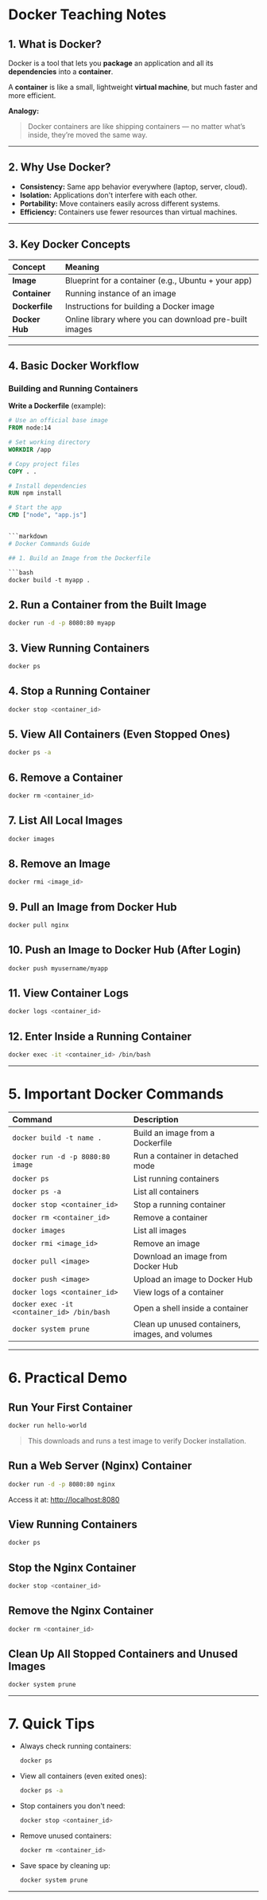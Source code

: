 # Docker Teaching Notes

## 1. What is Docker?

Docker is a tool that lets you **package** an application and all its **dependencies** into a **container**.

A **container** is like a small, lightweight **virtual machine**, but much faster and more efficient.

**Analogy:**  
> Docker containers are like shipping containers — no matter what’s inside, they’re moved the same way.

---

## 2. Why Use Docker?

- **Consistency:** Same app behavior everywhere (laptop, server, cloud).
- **Isolation:** Applications don't interfere with each other.
- **Portability:** Move containers easily across different systems.
- **Efficiency:** Containers use fewer resources than virtual machines.

---

## 3. Key Docker Concepts

| Concept | Meaning |
|:--------|:--------|
| **Image** | Blueprint for a container (e.g., Ubuntu + your app) |
| **Container** | Running instance of an image |
| **Dockerfile** | Instructions for building a Docker image |
| **Docker Hub** | Online library where you can download pre-built images |

---

## 4. Basic Docker Workflow

### Building and Running Containers

**Write a Dockerfile** (example):
```Dockerfile
# Use an official base image
FROM node:14

# Set working directory
WORKDIR /app

# Copy project files
COPY . .

# Install dependencies
RUN npm install

# Start the app
CMD ["node", "app.js"]


```markdown
# Docker Commands Guide

## 1. Build an Image from the Dockerfile

```bash
docker build -t myapp .
```

## 2. Run a Container from the Built Image

```bash
docker run -d -p 8080:80 myapp
```

## 3. View Running Containers

```bash
docker ps
```

## 4. Stop a Running Container

```bash
docker stop <container_id>
```

## 5. View All Containers (Even Stopped Ones)

```bash
docker ps -a
```

## 6. Remove a Container

```bash
docker rm <container_id>
```

## 7. List All Local Images

```bash
docker images
```

## 8. Remove an Image

```bash
docker rmi <image_id>
```

## 9. Pull an Image from Docker Hub

```bash
docker pull nginx
```

## 10. Push an Image to Docker Hub (After Login)

```bash
docker push myusername/myapp
```

## 11. View Container Logs

```bash
docker logs <container_id>
```

## 12. Enter Inside a Running Container

```bash
docker exec -it <container_id> /bin/bash
```

---

# 5. Important Docker Commands

| Command | Description |
|:--------|:------------|
| `docker build -t name .` | Build an image from a Dockerfile |
| `docker run -d -p 8080:80 image` | Run a container in detached mode |
| `docker ps` | List running containers |
| `docker ps -a` | List all containers |
| `docker stop <container_id>` | Stop a running container |
| `docker rm <container_id>` | Remove a container |
| `docker images` | List all images |
| `docker rmi <image_id>` | Remove an image |
| `docker pull <image>` | Download an image from Docker Hub |
| `docker push <image>` | Upload an image to Docker Hub |
| `docker logs <container_id>` | View logs of a container |
| `docker exec -it <container_id> /bin/bash` | Open a shell inside a container |
| `docker system prune` | Clean up unused containers, images, and volumes |

---

# 6. Practical Demo

## Run Your First Container

```bash
docker run hello-world
```
> This downloads and runs a test image to verify Docker installation.

## Run a Web Server (Nginx) Container

```bash
docker run -d -p 8080:80 nginx
```
Access it at: [http://localhost:8080](http://localhost:8080)

## View Running Containers

```bash
docker ps
```

## Stop the Nginx Container

```bash
docker stop <container_id>
```

## Remove the Nginx Container

```bash
docker rm <container_id>
```

## Clean Up All Stopped Containers and Unused Images

```bash
docker system prune
```

---

# 7. Quick Tips

- Always check running containers:

  ```bash
  docker ps
  ```

- View all containers (even exited ones):

  ```bash
  docker ps -a
  ```

- Stop containers you don't need:

  ```bash
  docker stop <container_id>
  ```

- Remove unused containers:

  ```bash
  docker rm <container_id>
  ```

- Save space by cleaning up:

  ```bash
  docker system prune
  ```

---

